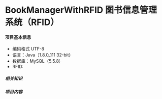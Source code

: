 # BookManagerWithRFID 图书信息管理系统（RFID）
#### 项目基本信息
* 编码格式 UTF-8
* 语言：Java（1.8.0_111 32-bit）
* 数据库：MySQL（5.5.8）
* RFID:

##### 相关知识

##### 项目内容
